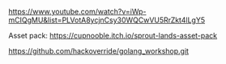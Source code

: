 https://www.youtube.com/watch?v=iWp-mCIQgMU&list=PLVotA8ycjnCsy30WQCwVU5RrZkt4lLgY5

Asset pack:
https://cupnooble.itch.io/sprout-lands-asset-pack

https://github.com/hackoverride/golang_workshop.git
